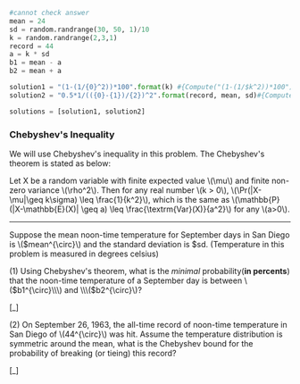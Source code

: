 ```python
#cannot check answer
mean = 24
sd = random.randrange(30, 50, 1)/10
k = random.randrange(2,3,1)
record = 44
a = k * sd
b1 = mean - a
b2 = mean + a

solution1 = "(1-(1/{0}^2))*100".format(k) #{Compute("(1-(1/$k^2))*100")} %.
solution2 = "0.5*1/(({0}-{1})/{2})^2".format(record, mean, sd)#{Compute("0.5*1/(($record-$mean)/$sd)^2")}

solutions = [solution1, solution2]
```
### Chebyshev's Inequality ##

We will use Chebyshev's inequality in this problem. The Chebyshev's theorem is stated as below:

Let X be a random variable with finite expected value \\\(\mu\\\) and finite non-zero variance \\\(\rho^2\\\). Then for any real number \\\(k > 0\\\), \\\(\Pr(|X-\mu|\geq k\sigma) \leq \frac{1}{k^2}\\\), which is the same as \\\(\mathbb{P}(|X-\mathbb{E}(X)| \geq a) \leq \frac{\textrm{Var}(X)}{a^2}\\\) for any \\\(a>0\\\).

---

Suppose the mean noon-time temperature for September days in San Diego is \\\($mean^{\circ}\\\) and the standard deviation is $sd. (Temperature in this problem is measured in degrees celsius)

(1) Using Chebyshev's theorem, what is the *minimal* probability(**in percents**) that the noon-time temperature of a September day is between \\\($b1^{\circ}\\\) and \\\($b2^{\circ}\\\)?

[_]

(2) On September 26, 1963, the all-time record of noon-time temperature in San Diego of \\\(44^{\circ}\\\) was hit. Assume the temperature distribution is symmetric around the mean, what is the Chebyshev bound for the probability of breaking (or tieing) this record?

[_]
